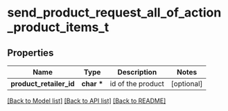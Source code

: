 # send_product_request_all_of_action_product_items_t

## Properties
Name | Type | Description | Notes
------------ | ------------- | ------------- | -------------
**product_retailer_id** | **char \*** | id of the product | [optional] 

[[Back to Model list]](../README.md#documentation-for-models) [[Back to API list]](../README.md#documentation-for-api-endpoints) [[Back to README]](../README.md)


